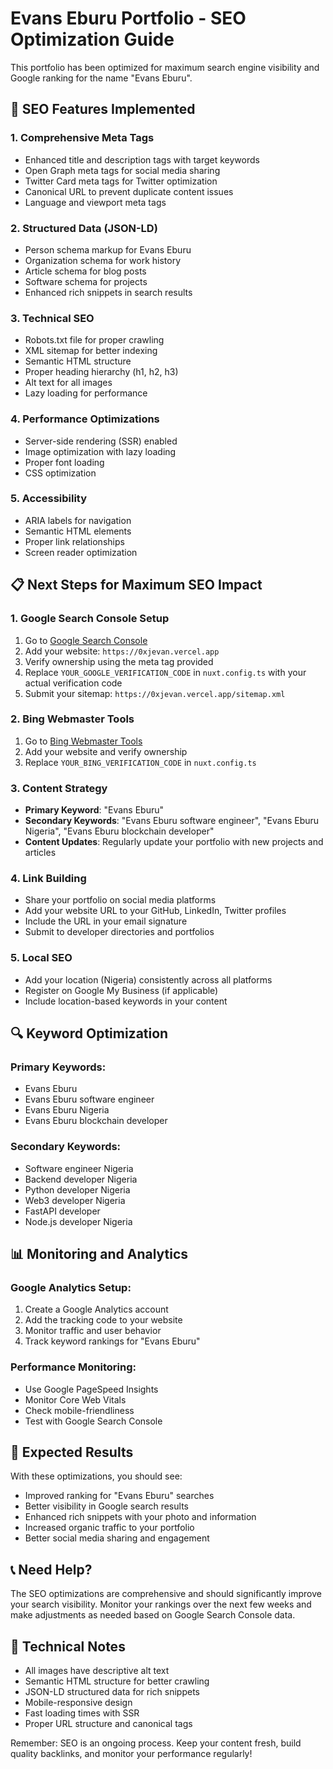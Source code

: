 # Evans Eburu Portfolio - SEO Optimization Guide

This portfolio has been optimized for maximum search engine visibility and Google ranking for the name "Evans Eburu".

## 🚀 SEO Features Implemented

### 1. **Comprehensive Meta Tags**
- Enhanced title and description tags with target keywords
- Open Graph meta tags for social media sharing
- Twitter Card meta tags for Twitter optimization
- Canonical URL to prevent duplicate content issues
- Language and viewport meta tags

### 2. **Structured Data (JSON-LD)**
- Person schema markup for Evans Eburu
- Organization schema for work history
- Article schema for blog posts
- Software schema for projects
- Enhanced rich snippets in search results

### 3. **Technical SEO**
- Robots.txt file for proper crawling
- XML sitemap for better indexing
- Semantic HTML structure
- Proper heading hierarchy (h1, h2, h3)
- Alt text for all images
- Lazy loading for performance

### 4. **Performance Optimizations**
- Server-side rendering (SSR) enabled
- Image optimization with lazy loading
- Proper font loading
- CSS optimization

### 5. **Accessibility**
- ARIA labels for navigation
- Semantic HTML elements
- Proper link relationships
- Screen reader optimization

## 📋 Next Steps for Maximum SEO Impact

### 1. **Google Search Console Setup**
1. Go to [Google Search Console](https://search.google.com/search-console)
2. Add your website: `https://0xjevan.vercel.app`
3. Verify ownership using the meta tag provided
4. Replace `YOUR_GOOGLE_VERIFICATION_CODE` in `nuxt.config.ts` with your actual verification code
5. Submit your sitemap: `https://0xjevan.vercel.app/sitemap.xml`

### 2. **Bing Webmaster Tools**
1. Go to [Bing Webmaster Tools](https://www.bing.com/webmasters)
2. Add your website and verify ownership
3. Replace `YOUR_BING_VERIFICATION_CODE` in `nuxt.config.ts`

### 3. **Content Strategy**
- **Primary Keyword**: "Evans Eburu"
- **Secondary Keywords**: "Evans Eburu software engineer", "Evans Eburu Nigeria", "Evans Eburu blockchain developer"
- **Content Updates**: Regularly update your portfolio with new projects and articles

### 4. **Link Building**
- Share your portfolio on social media platforms
- Add your website URL to your GitHub, LinkedIn, Twitter profiles
- Include the URL in your email signature
- Submit to developer directories and portfolios

### 5. **Local SEO**
- Add your location (Nigeria) consistently across all platforms
- Register on Google My Business (if applicable)
- Include location-based keywords in your content

## 🔍 Keyword Optimization

### Primary Keywords:
- Evans Eburu
- Evans Eburu software engineer
- Evans Eburu Nigeria
- Evans Eburu blockchain developer

### Secondary Keywords:
- Software engineer Nigeria
- Backend developer Nigeria
- Python developer Nigeria
- Web3 developer Nigeria
- FastAPI developer
- Node.js developer Nigeria

## 📊 Monitoring and Analytics

### Google Analytics Setup:
1. Create a Google Analytics account
2. Add the tracking code to your website
3. Monitor traffic and user behavior
4. Track keyword rankings for "Evans Eburu"

### Performance Monitoring:
- Use Google PageSpeed Insights
- Monitor Core Web Vitals
- Check mobile-friendliness
- Test with Google Search Console

## 🎯 Expected Results

With these optimizations, you should see:
- Improved ranking for "Evans Eburu" searches
- Better visibility in Google search results
- Enhanced rich snippets with your photo and information
- Increased organic traffic to your portfolio
- Better social media sharing and engagement

## 📞 Need Help?

The SEO optimizations are comprehensive and should significantly improve your search visibility. Monitor your rankings over the next few weeks and make adjustments as needed based on Google Search Console data.

## 🔧 Technical Notes

- All images have descriptive alt text
- Semantic HTML structure for better crawling
- JSON-LD structured data for rich snippets
- Mobile-responsive design
- Fast loading times with SSR
- Proper URL structure and canonical tags

Remember: SEO is an ongoing process. Keep your content fresh, build quality backlinks, and monitor your performance regularly!